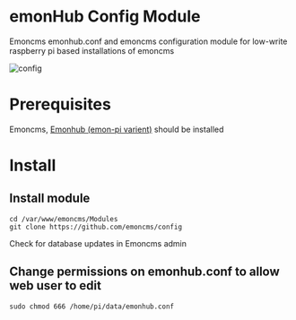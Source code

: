 # emonHub Config Module 

Emoncms emonhub.conf and emoncms configuration module for low-write raspberry pi based installations of emoncms

![config](http://openenergymonitor.org/emon/sites/default/files/emonhubconf.png)


# Prerequisites 

Emoncms, [Emonhub (emon-pi varient)](github.com/openenergymonitor/emonhub) should be installed 

# Install

## Install module 

    cd /var/www/emoncms/Modules
    git clone https://github.com/emoncms/config
    
Check for database updates in Emoncms admin 

## Change permissions on emonhub.conf to allow web user to edit

    sudo chmod 666 /home/pi/data/emonhub.conf

